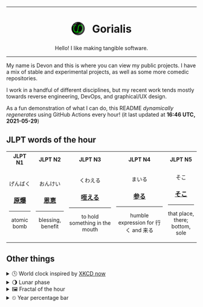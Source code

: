 ***

<h1 align="center">
<sub>
    <img src="readme/resources/avatar.png" height="36">
</sub>
&nbsp;
Gorialis
</h1>
<p align="center">
Hello! I like making tangible software.
</p>

***

My name is Devon and this is where you can view my public projects. I have a mix of stable and experimental projects, as well as some more comedic repositories.

I work in a handful of different disciplines, but my recent work tends mostly towards reverse engineering, DevOps, and graphical/UX design.

As a fun demonstration of what I can do, this README *dynamically regenerates* using GitHub Actions every hour! (it last updated at **16:46 UTC, 2021-05-29**)

<h2>JLPT words of the hour</h2>
<table>
    <tr>
        <th>JLPT N1</th>
        <th>JLPT N2</th>
        <th>JLPT N3</th>
        <th>JLPT N4</th>
        <th>JLPT N5</th>
    </tr>
    <tr>
        <td>
            <p align="center">げんばく</p>
            <h3 align="center"><b><a href="https://jisho.org/search/%E5%8E%9F%E7%88%86">原爆</a></b></h3>
            <hr>
            <p align="center">atomic bomb</p>
        </td>
        <td>
            <p align="center">おんけい</p>
            <h3 align="center"><b><a href="https://jisho.org/search/%E6%81%A9%E6%81%B5">恩恵</a></b></h3>
            <hr>
            <p align="center">blessing,<wbr> benefit</p>
        </td>
        <td>
            <p align="center">くわえる</p>
            <h3 align="center"><b><a href="https://jisho.org/search/%E5%92%A5%E3%81%88%E3%82%8B">咥える</a></b></h3>
            <hr>
            <p align="center">to hold something in the mouth</p>
        </td>
        <td>
            <p align="center">まいる</p>
            <h3 align="center"><b><a href="https://jisho.org/search/%E5%8F%82%E3%82%8B">参る</a></b></h3>
            <hr>
            <p align="center">humble expression for 行く and 来る</p>
        </td>
        <td>
            <p align="center">そこ</p>
            <h3 align="center"><b><a href="https://jisho.org/search/%E3%81%9D%E3%81%93">そこ</a></b></h3>
            <hr>
            <p align="center">that place,<wbr> there;<br> bottom,<wbr> sole</p>
        </td>
    </tr>
</table>

<h2>Other things</h2>
<details>
<summary>🕓  World clock inspired by <a href="https://xkcd.com/now">XKCD now</a></summary>

> <img src="generated/now.png" width="512">

</details>
<details>
<summary>🌖 Lunar phase</summary>

The moon is approximately 64.24% through its phase (Waning Gibbous).

</details>
<details>
<summary>&#x1f5bc; Fractal of the hour</summary>

> <img src="generated/fractal.png" width="512">

</details>
<details>
<summary>&#x23f2; Year percentage bar</summary>
<pre><code>2021 [████████▁▁▁▁▁▁▁▁▁▁▁▁] 40.74%</code></pre>
</details>
